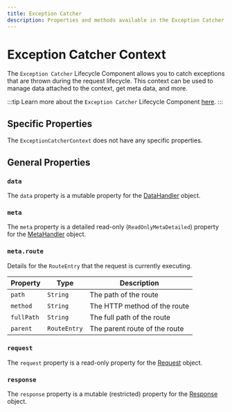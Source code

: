 ```yaml
---
title: Exception Catcher
description: Properties and methods available in the Exception Catcher context
---
```


# Exception Catcher Context

The `Exception Catcher` Lifecycle Component allows you to catch exceptions that are thrown during the request lifecycle. This context can be used to manage data attached to the context, get meta data, and more.

:::tip
Learn more about the `Exception Catcher` Lifecycle Component [here][exception-catchers].
:::

## Specific Properties

The `ExceptionCatcherContext` does not have any specific properties.

## General Properties

### `data`

The `data` property is a mutable property for the [DataHandler][data_handler] object.

### `meta`

The `meta` property is a detailed read-only (`ReadOnlyMetaDetailed`) property for the [MetaHandler][meta_handler] object.

### `meta.route`

Details for the `RouteEntry` that the request is currently executing.

| Property | Type | Description |
| --- | --- | --- |
| `path` | `String` | The path of the route |
| `method` | `String` | The HTTP method of the route |
| `fullPath` | `String` | The full path of the route |
| `parent` | `RouteEntry` | The parent route of the route |

### `request`

The `request` property is a read-only property for the [Request][request] object.

### `response`

The `response` property is a mutable (restricted) property for the [Response][response] object.

[exception-catchers]: ../lifecycle-components/advanced/exception-catchers.md
[data_handler]: ./core/data_handler.md
[meta_handler]: ./core/meta_handler.md
[request]: ../request/overview.md
[response]: ../response/overview.md
